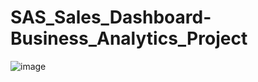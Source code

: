 # SAS_Sales_Dashboard-Business_Analytics_Project
![image](https://github.com/vedant1101/SAS_Sales_Dashboard-Business_Analytics_Project/assets/115668347/2eac4f13-2e29-42e3-b48e-90e52aecbc7d)
